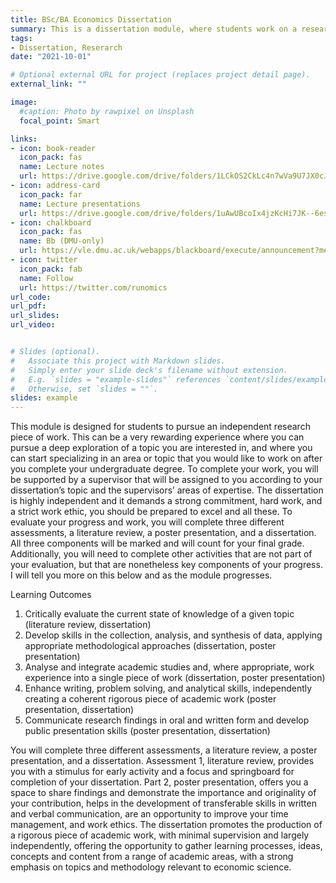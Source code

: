 ```yaml
---
title: BSc/BA Economics Dissertation
summary: This is a dissertation module, where students work on a research piece of work where they analyse an economic or social issue with an economics' perpective.
tags:
- Dissertation, Reserarch
date: "2021-10-01"

# Optional external URL for project (replaces project detail page).
external_link: ""

image:
  #caption: Photo by rawpixel on Unsplash
  focal_point: Smart

links:
- icon: book-reader
  icon_pack: fas
  name: Lecture notes
  url: https://drive.google.com/drive/folders/1LCkOS2CkLc4n7wVa9U7JX0cJKoI3ywBP?usp=sharing
- icon: address-card
  icon_pack: far
  name: Lecture presentations
  url: https://drive.google.com/drive/folders/1uAwUBcoIx4jzKcHi7JK--6esQwWBO9os?usp=sharing
- icon: chalkboard
  icon_pack: fas
  name: Bb (DMU-only)
  url: https://vle.dmu.ac.uk/webapps/blackboard/execute/announcement?method=search&context=course&course_id=_601044_1&handle=cp_announcements&mode=cpview
- icon: twitter
  icon_pack: fab
  name: Follow
  url: https://twitter.com/runomics
url_code:
url_pdf: 
url_slides:
url_video:


# Slides (optional).
#   Associate this project with Markdown slides.
#   Simply enter your slide deck's filename without extension.
#   E.g. `slides = "example-slides"` references `content/slides/example-slides.md`.
#   Otherwise, set `slides = ""`.
slides: example
---
```


This module is designed for students to pursue an independent research piece of work. This can be a very rewarding experience where you can pursue a deep exploration of a topic you are interested in, and where you can start specializing in an area or topic that you would like to work on after you complete your undergraduate degree. To complete your work, you will be supported by a supervisor that will be assigned to you according to your dissertation’s topic and the supervisors’ areas of expertise. The dissertation is highly independent and it demands a strong commitment, hard work, and a strict work ethic, you should be prepared to excel and all these. To evaluate your progress and work, you will complete three different assessments, a literature review, a poster presentation, and a dissertation. All three components will be marked and will count for your final grade. Additionally, you will need to complete other activities that are not part of your evaluation, but that are nonetheless key components of your progress. I will tell you more on this below and as the module progresses.

Learning Outcomes

1. Critically evaluate the current state of knowledge of a given topic (literature review, dissertation)
2. Develop skills in the collection, analysis, and synthesis of data, applying appropriate methodological approaches (dissertation, poster presentation)
3. Analyse and integrate academic studies and, where appropriate, work experience into a single piece of work (dissertation, poster presentation)
4. Enhance writing, problem solving, and analytical skills, independently creating a coherent rigorous piece of academic work (poster presentation, dissertation)
5. Communicate research findings in oral and written form and develop public presentation skills (poster presentation, dissertation)

You will complete three different assessments, a literature review, a poster presentation, and a dissertation. Assessment 1, literature review, provides you with a stimulus for early activity and a focus and springboard for completion of your dissertation. Part 2, poster presentation, offers you a space to share findings and demonstrate the importance and originality of your contribution, helps in the development of transferable skills in written and verbal communication, are an opportunity to improve your time management, and work ethics. The dissertation promotes the production of a rigorous piece of academic work, with minimal supervision and largely independently, offering the opportunity to gather learning processes, ideas, concepts and content from a range of academic areas, with a strong emphasis on topics and methodology relevant to economic science.
